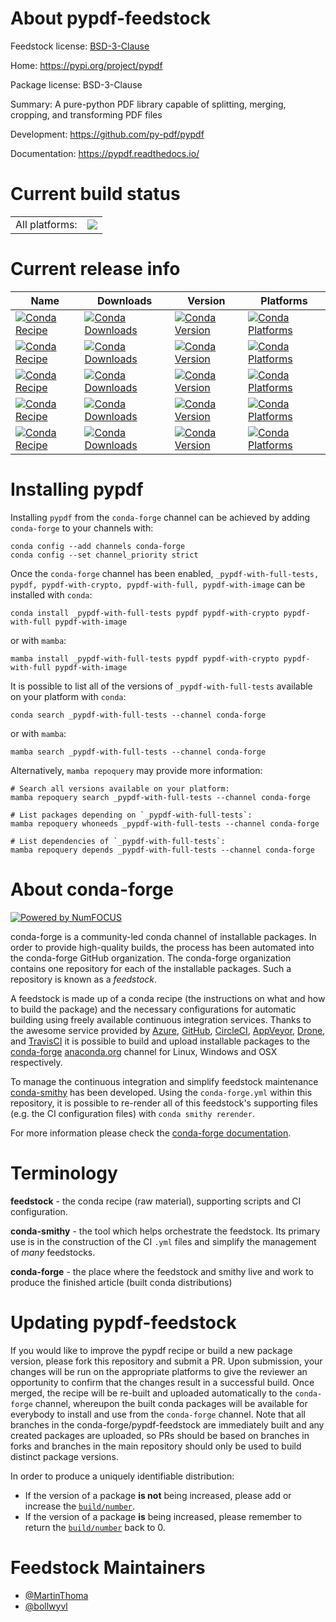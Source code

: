 About pypdf-feedstock
=====================

Feedstock license: [BSD-3-Clause](https://github.com/conda-forge/pypdf-feedstock/blob/main/LICENSE.txt)

Home: https://pypi.org/project/pypdf

Package license: BSD-3-Clause

Summary: A pure-python PDF library capable of splitting, merging, cropping, and transforming PDF files

Development: https://github.com/py-pdf/pypdf

Documentation: https://pypdf.readthedocs.io/

Current build status
====================


<table><tr><td>All platforms:</td>
    <td>
      <a href="https://dev.azure.com/conda-forge/feedstock-builds/_build/latest?definitionId=18417&branchName=main">
        <img src="https://dev.azure.com/conda-forge/feedstock-builds/_apis/build/status/pypdf-feedstock?branchName=main">
      </a>
    </td>
  </tr>
</table>

Current release info
====================

| Name | Downloads | Version | Platforms |
| --- | --- | --- | --- |
| [![Conda Recipe](https://img.shields.io/badge/recipe-_pypdf--with--full--tests-green.svg)](https://anaconda.org/conda-forge/_pypdf-with-full-tests) | [![Conda Downloads](https://img.shields.io/conda/dn/conda-forge/_pypdf-with-full-tests.svg)](https://anaconda.org/conda-forge/_pypdf-with-full-tests) | [![Conda Version](https://img.shields.io/conda/vn/conda-forge/_pypdf-with-full-tests.svg)](https://anaconda.org/conda-forge/_pypdf-with-full-tests) | [![Conda Platforms](https://img.shields.io/conda/pn/conda-forge/_pypdf-with-full-tests.svg)](https://anaconda.org/conda-forge/_pypdf-with-full-tests) |
| [![Conda Recipe](https://img.shields.io/badge/recipe-pypdf-green.svg)](https://anaconda.org/conda-forge/pypdf) | [![Conda Downloads](https://img.shields.io/conda/dn/conda-forge/pypdf.svg)](https://anaconda.org/conda-forge/pypdf) | [![Conda Version](https://img.shields.io/conda/vn/conda-forge/pypdf.svg)](https://anaconda.org/conda-forge/pypdf) | [![Conda Platforms](https://img.shields.io/conda/pn/conda-forge/pypdf.svg)](https://anaconda.org/conda-forge/pypdf) |
| [![Conda Recipe](https://img.shields.io/badge/recipe-pypdf--with--crypto-green.svg)](https://anaconda.org/conda-forge/pypdf-with-crypto) | [![Conda Downloads](https://img.shields.io/conda/dn/conda-forge/pypdf-with-crypto.svg)](https://anaconda.org/conda-forge/pypdf-with-crypto) | [![Conda Version](https://img.shields.io/conda/vn/conda-forge/pypdf-with-crypto.svg)](https://anaconda.org/conda-forge/pypdf-with-crypto) | [![Conda Platforms](https://img.shields.io/conda/pn/conda-forge/pypdf-with-crypto.svg)](https://anaconda.org/conda-forge/pypdf-with-crypto) |
| [![Conda Recipe](https://img.shields.io/badge/recipe-pypdf--with--full-green.svg)](https://anaconda.org/conda-forge/pypdf-with-full) | [![Conda Downloads](https://img.shields.io/conda/dn/conda-forge/pypdf-with-full.svg)](https://anaconda.org/conda-forge/pypdf-with-full) | [![Conda Version](https://img.shields.io/conda/vn/conda-forge/pypdf-with-full.svg)](https://anaconda.org/conda-forge/pypdf-with-full) | [![Conda Platforms](https://img.shields.io/conda/pn/conda-forge/pypdf-with-full.svg)](https://anaconda.org/conda-forge/pypdf-with-full) |
| [![Conda Recipe](https://img.shields.io/badge/recipe-pypdf--with--image-green.svg)](https://anaconda.org/conda-forge/pypdf-with-image) | [![Conda Downloads](https://img.shields.io/conda/dn/conda-forge/pypdf-with-image.svg)](https://anaconda.org/conda-forge/pypdf-with-image) | [![Conda Version](https://img.shields.io/conda/vn/conda-forge/pypdf-with-image.svg)](https://anaconda.org/conda-forge/pypdf-with-image) | [![Conda Platforms](https://img.shields.io/conda/pn/conda-forge/pypdf-with-image.svg)](https://anaconda.org/conda-forge/pypdf-with-image) |

Installing pypdf
================

Installing `pypdf` from the `conda-forge` channel can be achieved by adding `conda-forge` to your channels with:

```
conda config --add channels conda-forge
conda config --set channel_priority strict
```

Once the `conda-forge` channel has been enabled, `_pypdf-with-full-tests, pypdf, pypdf-with-crypto, pypdf-with-full, pypdf-with-image` can be installed with `conda`:

```
conda install _pypdf-with-full-tests pypdf pypdf-with-crypto pypdf-with-full pypdf-with-image
```

or with `mamba`:

```
mamba install _pypdf-with-full-tests pypdf pypdf-with-crypto pypdf-with-full pypdf-with-image
```

It is possible to list all of the versions of `_pypdf-with-full-tests` available on your platform with `conda`:

```
conda search _pypdf-with-full-tests --channel conda-forge
```

or with `mamba`:

```
mamba search _pypdf-with-full-tests --channel conda-forge
```

Alternatively, `mamba repoquery` may provide more information:

```
# Search all versions available on your platform:
mamba repoquery search _pypdf-with-full-tests --channel conda-forge

# List packages depending on `_pypdf-with-full-tests`:
mamba repoquery whoneeds _pypdf-with-full-tests --channel conda-forge

# List dependencies of `_pypdf-with-full-tests`:
mamba repoquery depends _pypdf-with-full-tests --channel conda-forge
```


About conda-forge
=================

[![Powered by
NumFOCUS](https://img.shields.io/badge/powered%20by-NumFOCUS-orange.svg?style=flat&colorA=E1523D&colorB=007D8A)](https://numfocus.org)

conda-forge is a community-led conda channel of installable packages.
In order to provide high-quality builds, the process has been automated into the
conda-forge GitHub organization. The conda-forge organization contains one repository
for each of the installable packages. Such a repository is known as a *feedstock*.

A feedstock is made up of a conda recipe (the instructions on what and how to build
the package) and the necessary configurations for automatic building using freely
available continuous integration services. Thanks to the awesome service provided by
[Azure](https://azure.microsoft.com/en-us/services/devops/), [GitHub](https://github.com/),
[CircleCI](https://circleci.com/), [AppVeyor](https://www.appveyor.com/),
[Drone](https://cloud.drone.io/welcome), and [TravisCI](https://travis-ci.com/)
it is possible to build and upload installable packages to the
[conda-forge](https://anaconda.org/conda-forge) [anaconda.org](https://anaconda.org/)
channel for Linux, Windows and OSX respectively.

To manage the continuous integration and simplify feedstock maintenance
[conda-smithy](https://github.com/conda-forge/conda-smithy) has been developed.
Using the ``conda-forge.yml`` within this repository, it is possible to re-render all of
this feedstock's supporting files (e.g. the CI configuration files) with ``conda smithy rerender``.

For more information please check the [conda-forge documentation](https://conda-forge.org/docs/).

Terminology
===========

**feedstock** - the conda recipe (raw material), supporting scripts and CI configuration.

**conda-smithy** - the tool which helps orchestrate the feedstock.
                   Its primary use is in the construction of the CI ``.yml`` files
                   and simplify the management of *many* feedstocks.

**conda-forge** - the place where the feedstock and smithy live and work to
                  produce the finished article (built conda distributions)


Updating pypdf-feedstock
========================

If you would like to improve the pypdf recipe or build a new
package version, please fork this repository and submit a PR. Upon submission,
your changes will be run on the appropriate platforms to give the reviewer an
opportunity to confirm that the changes result in a successful build. Once
merged, the recipe will be re-built and uploaded automatically to the
`conda-forge` channel, whereupon the built conda packages will be available for
everybody to install and use from the `conda-forge` channel.
Note that all branches in the conda-forge/pypdf-feedstock are
immediately built and any created packages are uploaded, so PRs should be based
on branches in forks and branches in the main repository should only be used to
build distinct package versions.

In order to produce a uniquely identifiable distribution:
 * If the version of a package **is not** being increased, please add or increase
   the [``build/number``](https://docs.conda.io/projects/conda-build/en/latest/resources/define-metadata.html#build-number-and-string).
 * If the version of a package **is** being increased, please remember to return
   the [``build/number``](https://docs.conda.io/projects/conda-build/en/latest/resources/define-metadata.html#build-number-and-string)
   back to 0.

Feedstock Maintainers
=====================

* [@MartinThoma](https://github.com/MartinThoma/)
* [@bollwyvl](https://github.com/bollwyvl/)

